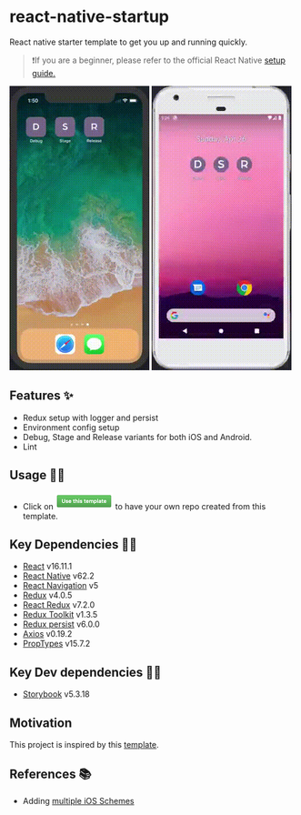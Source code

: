 # react-native-startup

React native starter template to get you up and running quickly.

> ❗If you are a beginner, please refer to the official React Native [setup guide.](https://reactnative.dev/docs/environment-setup)

![iOS](/src/assets/readme/ios.gif) ![Android](/src/assets/readme/android.gif)

## Features ✨

- Redux setup with logger and persist
- Environment config setup
- Debug, Stage and Release variants for both iOS and Android.
- Lint

## Usage ✍🏻

- Click on ![Use this template](/src/assets/readme/use-this-template.png) to have your own repo created from this template.

## Key Dependencies 🤘🏻

- [React](https://reactjs.org/) v16.11.1
- [React Native](https://reactnative.dev/) v62.2
- [React Navigation](https://reactnavigation.org/) v5
- [Redux](https://redux.js.org/) v4.0.5
- [React Redux](https://react-redux.js.org/) v7.2.0
- [Redux Toolkit](https://redux-toolkit.js.org/) v1.3.5
- [Redux persist](https://www.npmjs.com/package/redux-persist) v6.0.0
- [Axios](https://github.com/axios/axios) v0.19.2
- [PropTypes](https://www.npmjs.com/package/prop-types) v15.7.2

## Key Dev dependencies 👍🏻

- [Storybook](https://storybook.js.org/docs/guides/guide-react-native/) v5.3.18

## Motivation

This project is inspired by this [template](https://github.com/moove-it/react-native-template).

## References 📚

- Adding [multiple iOS Schemes](https://medium.com/@guerrix/multiple-schemes-and-configurations-in-a-react-native-ios-app-fb1812b940c8)
